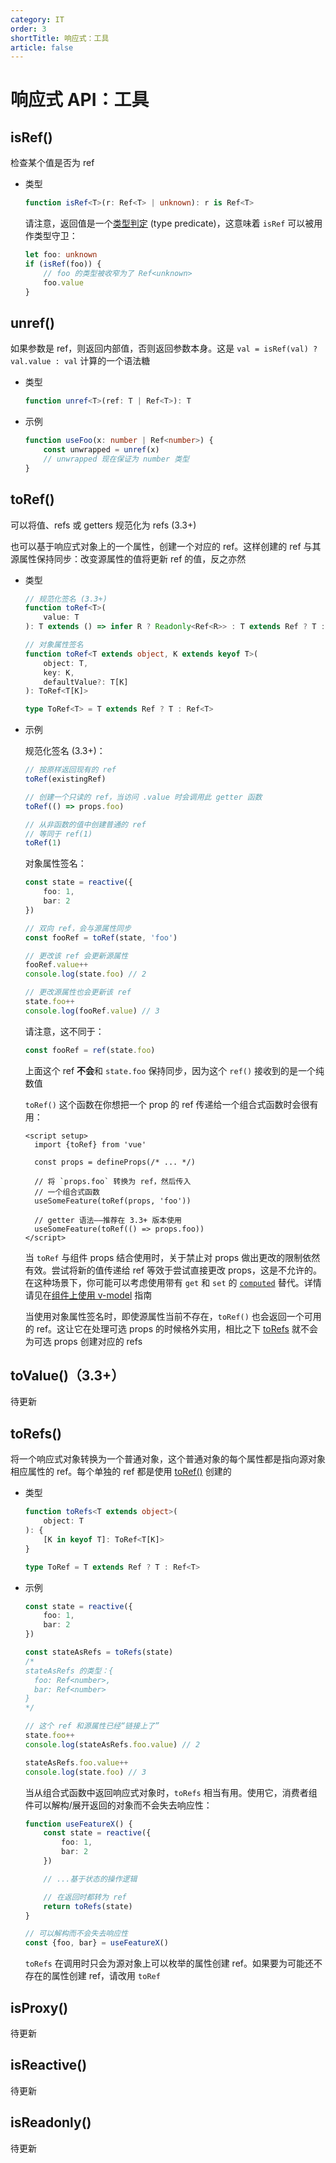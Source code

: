 ```yaml
---
category: IT
order: 3
shortTitle: 响应式：工具
article: false
---
```


# 响应式 API：工具

## isRef()

检查某个值是否为 ref

- 类型

    ```typescript
    function isRef<T>(r: Ref<T> | unknown): r is Ref<T>
    ```

    请注意，返回值是一个[类型判定](https://www.typescriptlang.org/docs/handbook/2/narrowing.html#using-type-predicates) (type predicate)，这意味着 `isRef` 可以被用作类型守卫：

    ```typescript
    let foo: unknown
    if (isRef(foo)) {
        // foo 的类型被收窄为了 Ref<unknown>
        foo.value
    }
    ```

## unref()

如果参数是 ref，则返回内部值，否则返回参数本身。这是 `val = isRef(val) ? val.value : val` 计算的一个语法糖

- 类型

    ```typescript
    function unref<T>(ref: T | Ref<T>): T
    ```

- 示例

    ```typescript
    function useFoo(x: number | Ref<number>) {
        const unwrapped = unref(x)
        // unwrapped 现在保证为 number 类型
    }
    ```

## toRef()

可以将值、refs 或 getters 规范化为 refs (3.3+)

也可以基于响应式对象上的一个属性，创建一个对应的 ref。这样创建的 ref 与其源属性保持同步：改变源属性的值将更新 ref 的值，反之亦然

- 类型

    ```typescript
    // 规范化签名 (3.3+)
    function toRef<T>(
        value: T
    ): T extends () => infer R ? Readonly<Ref<R>> : T extends Ref ? T : Ref<UnwrapRef<T>>
    
    // 对象属性签名
    function toRef<T extends object, K extends keyof T>(
        object: T,
        key: K,
        defaultValue?: T[K]
    ): ToRef<T[K]>
    
    type ToRef<T> = T extends Ref ? T : Ref<T>
    ```

- 示例

    规范化签名 (3.3+)：
    
    ```typescript
    // 按原样返回现有的 ref
    toRef(existingRef)
    
    // 创建一个只读的 ref，当访问 .value 时会调用此 getter 函数
    toRef(() => props.foo)
    
    // 从非函数的值中创建普通的 ref
    // 等同于 ref(1)
    toRef(1)
    ```
    
    对象属性签名：
    
    ```typescript
    const state = reactive({
        foo: 1,
        bar: 2
    })
    
    // 双向 ref，会与源属性同步
    const fooRef = toRef(state, 'foo')
    
    // 更改该 ref 会更新源属性
    fooRef.value++
    console.log(state.foo) // 2
    
    // 更改源属性也会更新该 ref
    state.foo++
    console.log(fooRef.value) // 3
    ```
    
    请注意，这不同于：
    
    ```typescript
    const fooRef = ref(state.foo)
    ```
    
    上面这个 ref **不会**和 `state.foo` 保持同步，因为这个 `ref()` 接收到的是一个纯数值
    
    `toRef()` 这个函数在你想把一个 prop 的 ref 传递给一个组合式函数时会很有用：
    
    ```vue
    <script setup>
      import {toRef} from 'vue'
    
      const props = defineProps(/* ... */)
    
      // 将 `props.foo` 转换为 ref，然后传入
      // 一个组合式函数
      useSomeFeature(toRef(props, 'foo'))
    
      // getter 语法——推荐在 3.3+ 版本使用
      useSomeFeature(toRef(() => props.foo))
    </script>
    ```
    
    当 `toRef` 与组件 props 结合使用时，关于禁止对 props 做出更改的限制依然有效。尝试将新的值传递给 ref 等效于尝试直接更改 props，这是不允许的。在这种场景下，你可能可以考虑使用带有 `get` 和 `set` 的 [`computed`](core.md#computed) 替代。详情请见在[组件上使用 v-model](../../guide/components/v-model.md) 指南
    
    当使用对象属性签名时，即使源属性当前不存在，`toRef()` 也会返回一个可用的 ref。这让它在处理可选 props 的时候格外实用，相比之下 [toRefs](#torefs) 就不会为可选 props 创建对应的 refs

## toValue()（3.3+）

待更新

## toRefs()

将一个响应式对象转换为一个普通对象，这个普通对象的每个属性都是指向源对象相应属性的 ref。每个单独的 ref 都是使用 [toRef()](#toref) 创建的

- 类型

    ```typescript
    function toRefs<T extends object>(
        object: T
    ): {
        [K in keyof T]: ToRef<T[K]>
    }
    
    type ToRef = T extends Ref ? T : Ref<T>
    ```

- 示例

    ```typescript
    const state = reactive({
        foo: 1,
        bar: 2
    })
    
    const stateAsRefs = toRefs(state)
    /*
    stateAsRefs 的类型：{
      foo: Ref<number>,
      bar: Ref<number>
    }
    */
    
    // 这个 ref 和源属性已经“链接上了”
    state.foo++
    console.log(stateAsRefs.foo.value) // 2
    
    stateAsRefs.foo.value++
    console.log(state.foo) // 3
    ```

    当从组合式函数中返回响应式对象时，`toRefs` 相当有用。使用它，消费者组件可以解构/展开返回的对象而不会失去响应性：

    ```typescript
    function useFeatureX() {
        const state = reactive({
            foo: 1,
            bar: 2
        })
    
        // ...基于状态的操作逻辑
    
        // 在返回时都转为 ref
        return toRefs(state)
    }
    
    // 可以解构而不会失去响应性
    const {foo, bar} = useFeatureX()
    ```

    `toRefs` 在调用时只会为源对象上可以枚举的属性创建 ref。如果要为可能还不存在的属性创建 ref，请改用 `toRef`

## isProxy()

待更新

## isReactive()

待更新

## isReadonly()

待更新
